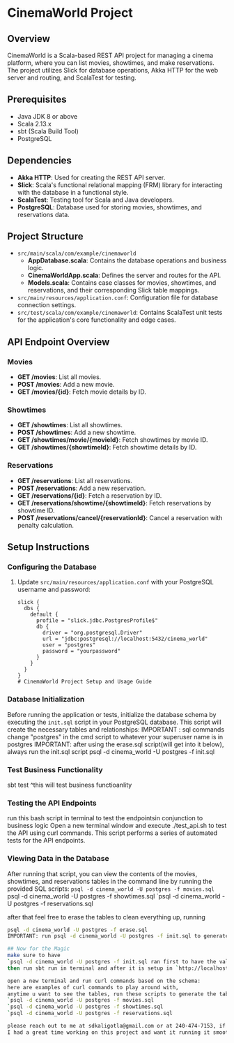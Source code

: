 # CinemaWorld Project

## Overview
CinemaWorld is a Scala-based REST API project for managing a cinema platform, where you can list movies, showtimes, and make reservations. The project utilizes Slick for database operations, Akka HTTP for the web server and routing, and ScalaTest for testing.

## Prerequisites
- Java JDK 8 or above
- Scala 2.13.x
- sbt (Scala Build Tool)
- PostgreSQL

## Dependencies
- **Akka HTTP**: Used for creating the REST API server.
- **Slick**: Scala's functional relational mapping (FRM) library for interacting with the database in a functional style.
- **ScalaTest**: Testing tool for Scala and Java developers.
- **PostgreSQL**: Database used for storing movies, showtimes, and reservations data.

## Project Structure
- `src/main/scala/com/example/cinemaworld`
  - **AppDatabase.scala**: Contains the database operations and business logic.
  - **CinemaWorldApp.scala**: Defines the server and routes for the API.
  - **Models.scala**: Contains case classes for movies, showtimes, and reservations, and their corresponding Slick table mappings.
- `src/main/resources/application.conf`: Configuration file for database connection settings.
- `src/test/scala/com/example/cinemaworld`: Contains ScalaTest unit tests for the application's core functionality and edge cases.
## API Endpoint Overview

### Movies
- **GET /movies**: List all movies.
- **POST /movies**: Add a new movie.
- **GET /movies/{id}**: Fetch movie details by ID.

### Showtimes
- **GET /showtimes**: List all showtimes.
- **POST /showtimes**: Add a new showtime.
- **GET /showtimes/movie/{movieId}**: Fetch showtimes by movie ID.
- **GET /showtimes/{showtimeId}**: Fetch showtime details by ID.

### Reservations
- **GET /reservations**: List all reservations.
- **POST /reservations**: Add a new reservation.
- **GET /reservations/{id}**: Fetch a reservation by ID.
- **GET /reservations/showtime/{showtimeId}**: Fetch reservations by showtime ID.
- **POST /reservations/cancel/{reservationId}**: Cancel a reservation with penalty calculation.

## Setup Instructions

### Configuring the Database
1. Update `src/main/resources/application.conf` with your PostgreSQL username and password:
   ```hocon
   slick {
     dbs {
       default {
         profile = "slick.jdbc.PostgresProfile$"
         db {
           driver = "org.postgresql.Driver"
           url = "jdbc:postgresql://localhost:5432/cinema_world"
           user = "postgres"
           password = "yourpassword"
         }
       }
     }
   }
   # CinemaWorld Project Setup and Usage Guide

### Database Initialization
Before running the application or tests, initialize the database schema by executing the `init.sql` script in your PostgreSQL database. This script will create the necessary tables and relationships:
IMPORTANT : sql commands change "postgres" in the cmd script to whatever your superuser name is in postgres
IMPORTANT: after using the erase.sql script(will get into it below), always run the init.sql script
psql -d cinema_world -U postgres -f init.sql
### Test Business Functionality
sbt test
^this will test business functioanlity

### Testing the API Endpoints
run this bash script in terminal to test the endpointsin conjunction to business logic
Open a new terminal window and execute ./test_api.sh to test the API using curl commands. This script performs a series of automated tests for the API endpoints.
### Viewing Data in the Database
After running that script, you can view the contents of the movies, showtimes, and reservations tables in the command line by running the provided SQL scripts:
`psql -d cinema_world -U postgres -f movies.sql
`psql -d cinema_world -U postgres -f showtimes.sql
`psql -d cinema_world -U postgres -f reservations.sql

after that feel free to erase the tables to clean everything up, running
```bash
psql -d cinema_world -U postgres -f erase.sql
IMPORTANT: run psql -d cinema_world -U postgres -f init.sql to generate the tables again in postgres

## Now for the Magic
make sure to have
`psql -d cinema_world -U postgres -f init.sql ran first to have the values in the table to populate
then run sbt run in terminal and after it is setup in `http://localhost:8080/

open a new terminal and run curl commands based on the schema:
here are examples of curl commands to play around with,
anytime u want to see the tables, run these scripts to generate the tables
`psql -d cinema_world -U postgres -f movies.sql
`psql -d cinema_world -U postgres -f showtimes.sql
`psql -d cinema_world -U postgres -f reservations.sql

please reach out to me at sdkaligotla@gmail.com or at 240-474-7153, if you need assistance at all with anything here or if the documentation is unclear
I had a great time working on this project and want it running it smoothly. Thank You!
